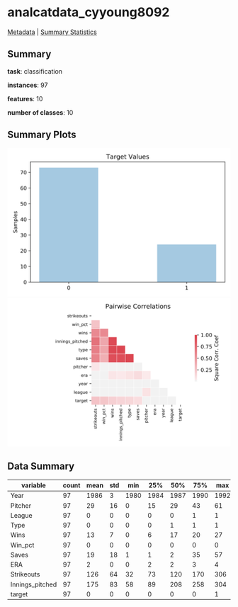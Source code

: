 # analcatdata_cyyoung8092

[Metadata](metadata.yaml) | [Summary Statistics](summary_stats.csv)

## Summary

**task**: classification

**instances**: 97

**features**: 10

**number of classes**: 10

## Summary Plots

![Labels](label.svg)
![Corr](corr.svg)

## Data Summary

|	variable	|	count	|	mean	|	std	|	min	|	25%	|	50%	|	75%	|	max|
| --- | --- | --- | --- | --- | --- | --- | --- | --- |
|	Year	|	97	|	1986	|	3	|	1980	|	1984	|	1987	|	1990	|	1992
|	Pitcher	|	97	|	29	|	16	|	0	|	15	|	29	|	43	|	61
|	League	|	97	|	0	|	0	|	0	|	0	|	0	|	1	|	1
|	Type	|	97	|	0	|	0	|	0	|	0	|	1	|	1	|	1
|	Wins	|	97	|	13	|	7	|	0	|	6	|	17	|	20	|	27
|	Win_pct	|	97	|	0	|	0	|	0	|	0	|	0	|	0	|	0
|	Saves	|	97	|	19	|	18	|	1	|	1	|	2	|	35	|	57
|	ERA	|	97	|	2	|	0	|	0	|	2	|	2	|	3	|	4
|	Strikeouts	|	97	|	126	|	64	|	32	|	73	|	120	|	170	|	306
|	Innings_pitched	|	97	|	175	|	83	|	58	|	89	|	208	|	258	|	304
|	target	|	97	|	0	|	0	|	0	|	0	|	0	|	0	|	1
